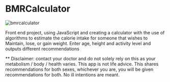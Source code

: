 ﻿# BMRCalculator
![bmrcalculator](https://github.com/daniel-mar/BMRCalculator/assets/33047490/91342636-6795-45ee-949b-4e2b87b7020d)

Front end project, using JavaScript and creating a calculator with the use of algorithms to estimate the calorie intake for someone that wishes to
Maintain, lose, or gain weight. Enter age, height and activity level and outputs different recommendations

** Disclaimer: contact your doctor and do not solely rely on this as your metabolism / body / health varies. This app is not life advice.
This shares recommendations for both sexes, whichever you are, you will be given recommendations for both. No ill intentions are meant.
